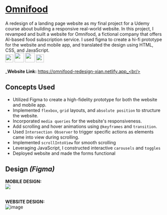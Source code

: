 # <a href="https://omnifood-redesign-xian.netlify.app/" target="_blank">Omnifood</a>
A redesign of a landing page website as my final project for a Udemy course about building a responsive  real-world website. In this project, I revamped and built a website for Omnifood, a fictional company that offers AI-based food subscription service. I used figma to create a hi-fi prototype for the website and mobile app, and translated the design using HTML, CSS, and JavaScript. <br/>
<img src="https://user-images.githubusercontent.com/25181517/189715289-df3ee512-6eca-463f-a0f4-c10d94a06b2f.png" width="25px">  <img src="https://user-images.githubusercontent.com/25181517/192158954-f88b5814-d510-4564-b285-dff7d6400dad.png" width="30px"> <img src="https://user-images.githubusercontent.com/25181517/183898674-75a4a1b1-f960-4ea9-abcb-637170a00a75.png" width="30px">  <img src="https://user-images.githubusercontent.com/25181517/117447155-6a868a00-af3d-11eb-9cfe-245df15c9f3f.png" width="25px"><br/>
<br/>_**Website Link:**  https://omnifood-redesign-xian.netlify.app_<br/>

## Concepts Used
- Utilized Figma to create a high-fidelity prototype for both the website and mobile app.
- Implemented `flexbox`, `grid` layouts, and `absolute position` to structure the website.
- Incorporated `media queries` for the website's responsiveness.
- Add scrolling and hover animations using `@keyframes` and `transition`.
- Used `Intersection Observer` to trigger specific actions as elements came into view during scrolling.
- Implemented `scrollIntoView` for smooth scrolling
- Leveraging JavaScript, I constructed interactive `carousels` and `toggles`
- Deployed website and made the forms functional

## Design _(Figma)_
**MOBILE DESIGN:<br/>**
<img src="https://github.com/xialuna/omnifood-redesign/assets/115876263/5077e7e0-4641-4af3-9870-8f921f4e3587" style="max-width:90%;"/>


**<br/>WEBSITE DESIGN:<br/>**
![image](https://github.com/xialuna/omnifood-redesign/assets/115876263/f8924b33-2747-4ca9-a47f-2b03fe0ef75f)

